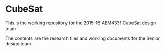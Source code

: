 # CubeSat
This is the working repository for the 2015-16 AEM4331 CubeSat design team

The contents are the research files and working documents for the Senior design team
